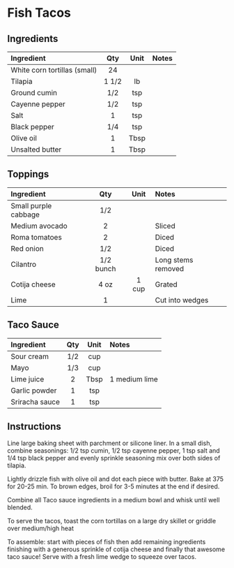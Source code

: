 # Fish Tacos

## Ingredients
| Ingredient                         | Qty    | Unit     | Notes                   |
|:-----------------------------------|:------:|:--------:|:------------------------|
| White corn tortillas (small)       | 24     |          |                         |
| Tilapia                            | 1 1/2  | lb       |                         |
| Ground cumin                       | 1/2    | tsp      |                         |
| Cayenne pepper                     | 1/2    | tsp      |                         |
| Salt                               | 1      | tsp      |                         |
| Black pepper                       | 1/4    | tsp      |                         |
| Olive oil                          | 1      | Tbsp     |                         |
| Unsalted butter                    | 1      | Tbsp     |                         |

## Toppings                                                    
| Ingredient                  | Qty     | Unit    | Notes                                  |
|:----------------------------|:-------:|:-------:|:---------------------------------------|
| Small purple cabbage        | 1/2     |         |                                       |
| Medium avocado              | 2       |         | Sliced                                |
| Roma tomatoes               | 2       |         | Diced                      |
| Red onion                   | 1/2     |         | Diced                                 |
| Cilantro | 1/2 bunch |     | Long stems removed        |
| Cotija cheese               | 4 oz    | 1 cup  | Grated                                |
| Lime     | 1       |         | Cut into wedges                              |

## Taco Sauce
| Ingredient             | Qty   | Unit  | Notes               |
|:-----------------------|:-----:|:-----:|:--------------------|
| Sour cream             | 1/2   | cup   |                    |
| Mayo                   | 1/3   | cup   |                    |
| Lime juice  | 2   | Tbsp  |   1 medium lime                 |
| Garlic powder          | 1     | tsp   |                    |
| Sriracha sauce  | 1 | tsp   |                    |


## Instructions
Line large baking sheet with parchment or silicone liner. In a small dish, combine seasonings: 1/2 tsp cumin, 1/2 tsp
cayenne pepper, 1 tsp salt and 1/4 tsp black pepper and evenly sprinkle seasoning mix over both sides of tilapia.

Lightly drizzle fish with olive oil and dot each piece with butter. Bake at 375 for 20-25 min. To brown edges, broil for 3-5
minutes at the end if desired.

Combine all Taco sauce ingredients in a medium bowl and whisk until well blended.

To serve the tacos, toast the corn tortillas on a large dry skillet or griddle over medium/high heat

To assemble: start with pieces of fish then add remaining ingredients finishing with a generous sprinkle of cotija cheese
and finally that awesome taco sauce! Serve with a fresh lime wedge to squeeze over tacos.